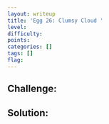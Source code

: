 ```yaml
---
layout: writeup
title: 'Egg 26: Clumsy Cloud '
level:
difficulty:
points:
categories: []
tags: []
flag:
---
```

## Challenge:

## Solution:

